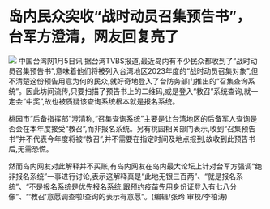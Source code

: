 # 岛内民众突收“战时动员召集预告书”，台军方澄清，网友回复亮了

![](https://inews.gtimg.com/newsapp_bt/0/15594570829/1000)
中国台湾网1月5日讯
据台湾TVBS报道,最近岛内有不少民众都收到了“战时动员召集预告书”,意味着他们将被列入台湾地区2023年度的“战时动员召集对象”,但不清楚这份预告用意为何的民众,就好奇地登入了台防务部门推出的“召集查询系统”。因此坊间流传,只要扫描了预告书上的二维码,或是登入“教召”系统查询,就一定会“中奖”,故也被质疑该查询系统根本就是报名系统。

桃园市“后备指挥部”澄清称,“召集查询系统”主要是让台湾地区的后备军人查询是否会在本年度接受“教召”,而非报名系统。另有桃园相关部门表示,收到“召集预告书”并不代表今年度将被“教召”,并不需要在指定时间及地点报到,故收到此预告书后,无需恐慌。

然而岛内网友对此解释并不买账,有岛内网友在岛内最大论坛上针对台军方强调“绝非报名系统”一事进行讨论,表示这解释真是“此地无银三百两”、“就是报名系统”、“不是报名系统是优先报名系统,跟预约疫苗先用身份证登入有七八分像”、“‘教召’意愿调查啦!查询的表示有意愿”。(编辑/张玲
审校/李柏涛)

